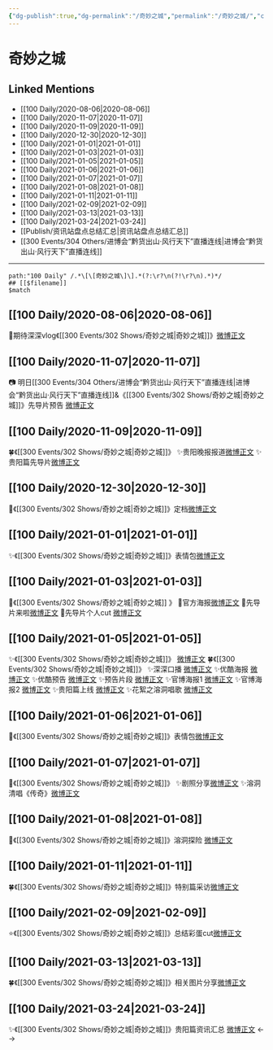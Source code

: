 ```yaml
---
{"dg-publish":true,"dg-permalink":"/奇妙之城","permalink":"/奇妙之城/","created":"2023-04-06T22:57:16.000+08:00","updated":"2023-04-10T16:39:15.000+08:00"}
---
```


# 奇妙之城

## Linked Mentions
- [[100 Daily/2020-08-06\|2020-08-06]]
- [[100 Daily/2020-11-07\|2020-11-07]]
- [[100 Daily/2020-11-09\|2020-11-09]]
- [[100 Daily/2020-12-30\|2020-12-30]]
- [[100 Daily/2021-01-01\|2021-01-01]]
- [[100 Daily/2021-01-03\|2021-01-03]]
- [[100 Daily/2021-01-05\|2021-01-05]]
- [[100 Daily/2021-01-06\|2021-01-06]]
- [[100 Daily/2021-01-07\|2021-01-07]]
- [[100 Daily/2021-01-08\|2021-01-08]]
- [[100 Daily/2021-01-11\|2021-01-11]]
- [[100 Daily/2021-02-09\|2021-02-09]]
- [[100 Daily/2021-03-13\|2021-03-13]]
- [[100 Daily/2021-03-24\|2021-03-24]]
- [[Publish/资讯站盘点总结汇总\|资讯站盘点总结汇总]]
- [[300 Events/304 Others/进博会“黔货出山·风行天下”直播连线\|进博会“黔货出山·风行天下”直播连线]]


---

```expander
path:"100 Daily" /.*\[\[奇妙之城\]\].*(?:\r?\n(?!\r?\n).*)*/
## [[$filename]]
$match
```
## [[100 Daily/2020-08-06\|2020-08-06]]
🌟期待深深vlog《[[300 Events/302 Shows/奇妙之城\|奇妙之城]]》[微博正文](https://m.weibo.cn/6466290670/4534876361463951)
## [[100 Daily/2020-11-07\|2020-11-07]]
📷 明日[[300 Events/304 Others/进博会“黔货出山·风行天下”直播连线\|进博会“黔货出山·风行天下”直播连线]]&《[[300 Events/302 Shows/奇妙之城\|奇妙之城]]》先导片预告
[微博正文](https://m.weibo.cn/6466290670/4568603795921387)

## [[100 Daily/2020-11-09\|2020-11-09]]
🍀《[[300 Events/302 Shows/奇妙之城\|奇妙之城]]》
✨贵阳晚报报道[微博正文](https://m.weibo.cn/6466290670/4569349006560270)
✨贵阳篇先导片[微博正文](https://m.weibo.cn/6466290670/4569326517225627)
## [[100 Daily/2020-12-30\|2020-12-30]]
🌸《[[300 Events/302 Shows/奇妙之城\|奇妙之城]]》定档[微博正文](https://m.weibo.cn/6466290670/4587807860852939)
## [[100 Daily/2021-01-01\|2021-01-01]]
✨《[[300 Events/302 Shows/奇妙之城\|奇妙之城]]》表情包[微博正文](https://m.weibo.cn/6466290670/4588571320914245)
## [[100 Daily/2021-01-03\|2021-01-03]]
🌟《[[300 Events/302 Shows/奇妙之城\|奇妙之城]] 》
🌿官方海报[微博正文](https://m.weibo.cn/6466290670/4589253461810906)
🌿先导片来啦[微博正文](https://m.weibo.cn/6466290670/4589335673842343)
🌿先导片个人cut [微博正文](https://m.weibo.cn/6466290670/4589343937925015)
## [[100 Daily/2021-01-05\|2021-01-05]]
✨《[[300 Events/302 Shows/奇妙之城\|奇妙之城]]》 [微博正文](https://weibo.com/6466290670/JBO4OAauh)
🍀《[[300 Events/302 Shows/奇妙之城\|奇妙之城]]》
✨深深口播 [微博正文](https://weibo.com/6466290670/JBLKXtpvt)
✨优酷海报 [微博正文](https://weibo.com/6466290670/JBLvzDxhw)
✨优酷预告 [微博正文](https://weibo.com/6466290670/JBMuWp0d1)
✨预告片段 [微博正文](https://weibo.com/6466290670/JBKSi9J8G)
✨官博海报1 [微博正文](https://weibo.com/6466290670/JBKb673U6)
✨官博海报2 [微博正文](https://weibo.com/6466290670/JBLB0vg2o)
✨贵阳篇上线 [微博正文](https://weibo.com/6466290670/JBNVJDd88)
✨花絮之溶洞唱歌 [微博正文](https://weibo.com/6466290670/JBNXhmA5H)
## [[100 Daily/2021-01-06\|2021-01-06]]
🧣《[[300 Events/302 Shows/奇妙之城\|奇妙之城]]》表情包[微博正文](https://m.weibo.cn/6466290670/4590372715503951)
## [[100 Daily/2021-01-07\|2021-01-07]]
🧣《[[300 Events/302 Shows/奇妙之城\|奇妙之城]]》
✨剧照分享[微博正文](https://m.weibo.cn/6466290670/4590778275335683)
✨溶洞清唱《传奇》[微博正文](https://m.weibo.cn/6466290670/4590840771517943)

## [[100 Daily/2021-01-08\|2021-01-08]]
🌟《[[300 Events/302 Shows/奇妙之城\|奇妙之城]]》溶洞探险 [微博正文](https://m.weibo.cn/6466290670/4591159056010133)
## [[100 Daily/2021-01-11\|2021-01-11]]
🍀《[[300 Events/302 Shows/奇妙之城\|奇妙之城]]》特别篇采访[微博正文](https://m.weibo.cn/6466290670/4592156079032372)
## [[100 Daily/2021-02-09\|2021-02-09]]
⭐《[[300 Events/302 Shows/奇妙之城\|奇妙之城]]》总结彩蛋cut[微博正文](https://m.weibo.cn/6466290670/4602817816300146)

## [[100 Daily/2021-03-13\|2021-03-13]]
🍀《[[300 Events/302 Shows/奇妙之城\|奇妙之城]]》相关图片分享[微博正文](https://m.weibo.cn/6466290670/4614364353266210)
## [[100 Daily/2021-03-24\|2021-03-24]]
✨《[[300 Events/302 Shows/奇妙之城\|奇妙之城]]》贵阳篇资讯汇总 [微博正文](https://m.weibo.cn/6466290670/4618273285217061)
<-->